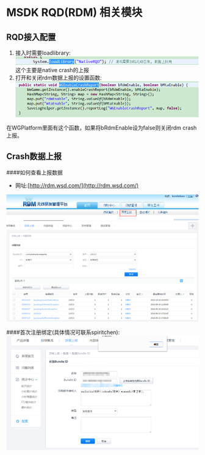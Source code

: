 MSDK RQD(RDM) 相关模块
===


RQD接入配置
---
1. 接入时需要loadlibrary:![loadlibrary](./rdmloadlibrary.png)
这个主要是native crash的上报
2. 打开和关闭rdm数据上报的设置函数:![enable](./rdmenable.png)

在WGPlatform里面有这个函数，如果将bRdmEnable设为false则关闭rdm crash上报。

Crash数据上报
---
####如何查看上报数据
- 网址:[http://rdm.wsd.com/](http://rdm.wsd.com/)

![rdmwsd](./rdmwsd.png)
![rdmdetail](./rdmdetail.png)

####首次注册绑定(具体情况可联系spiritchen):
![rdmregister](./rmdregister.png)